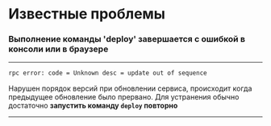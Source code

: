 # Известные проблемы

### Выполнение команды 'deploy' завершается с ошибкой в консоли или в браузере

---

```sh
rpc error: code = Unknown desc = update out of sequence
```

Нарушен порядок версий при обновлении сервиса, происходит когда предыдущее обновление было прервано.
Для устранения обычно достаточно **запустить команду `deploy` повторно**

---
